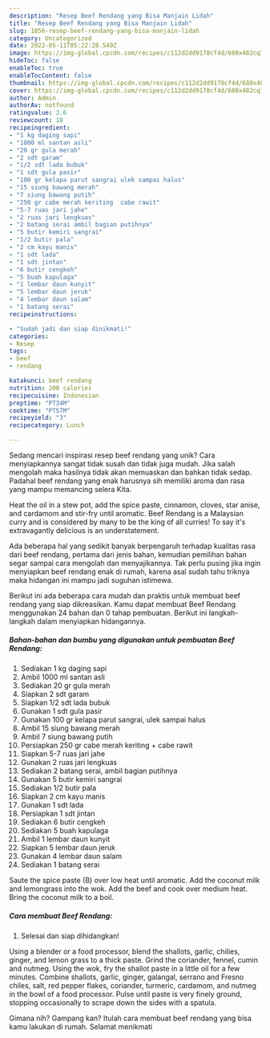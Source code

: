 ```yaml
---
description: "Resep Beef Rendang yang Bisa Manjain Lidah"
title: "Resep Beef Rendang yang Bisa Manjain Lidah"
slug: 1856-resep-beef-rendang-yang-bisa-manjain-lidah
category: Uncategorized
date: 2022-05-11T05:22:28.549Z
image: https://img-global.cpcdn.com/recipes/c112d2dd9178cf4d/680x482cq70/beef-rendang-foto-resep-utama.jpg
hideToc: false
enableToc: true
enableTocContent: false
thumbnail: https://img-global.cpcdn.com/recipes/c112d2dd9178cf4d/680x482cq70/beef-rendang-foto-resep-utama.jpg
cover: https://img-global.cpcdn.com/recipes/c112d2dd9178cf4d/680x482cq70/beef-rendang-foto-resep-utama.jpg
author: Admin
authorAv: notfound
ratingvalue: 3.6
reviewcount: 18
recipeingredient:
- "1 kg daging sapi"
- "1000 ml santan asli"
- "20 gr gula merah"
- "2 sdt garam"
- "1/2 sdt lada bubuk"
- "1 sdt gula pasir"
- "100 gr kelapa parut sangrai ulek sampai halus"
- "15 siung bawang merah"
- "7 siung bawang putih"
- "250 gr cabe merah keriting  cabe rawit"
- "5-7 ruas jari jahe"
- "2 ruas jari lengkuas"
- "2 batang serai ambil bagian putihnya"
- "5 butir kemiri sangrai"
- "1/2 butir pala"
- "2 cm kayu manis"
- "1 sdt lada"
- "1 sdt jintan"
- "6 butir cengkeh"
- "5 buah kapulaga"
- "1 lembar daun kunyit"
- "5 lembar daun jeruk"
- "4 lembar daun salam"
- "1 batang serai"
recipeinstructions:

- "Sudah jadi dan siap dinikmati!"
categories:
- Resep
tags:
- beef
- rendang

katakunci: beef rendang 
nutrition: 208 calories
recipecuisine: Indonesian
preptime: "PT34M"
cooktime: "PT57M"
recipeyield: "3"
recipecategory: Lunch

---
```





Sedang mencari inspirasi resep beef rendang yang unik? Cara menyiapkannya sangat tidak susah dan tidak juga mudah. Jika salah mengolah maka hasilnya tidak akan memuaskan dan bahkan tidak sedap. Padahal beef rendang yang enak harusnya sih memiliki aroma dan rasa yang mampu memancing selera Kita.





Heat the oil in a stew pot, add the spice paste, cinnamon, cloves, star anise, and cardamom and stir-fry until aromatic. Beef Rendang is a Malaysian curry and is considered by many to be the king of all curries! To say it&#39;s extravagantly delicious is an understatement.

Ada beberapa hal yang sedikit banyak berpengaruh terhadap kualitas rasa dari beef rendang, pertama dari jenis bahan, kemudian pemilihan bahan segar sampai cara mengolah dan menyajikannya. Tak perlu pusing jika ingin menyiapkan beef rendang enak di rumah, karena asal sudah tahu triknya maka hidangan ini mampu jadi suguhan istimewa.






Berikut ini ada beberapa cara mudah dan praktis untuk membuat beef rendang yang siap dikreasikan. Kamu dapat membuat Beef Rendang menggunakan 24 bahan dan 0 tahap pembuatan. Berikut ini langkah-langkah dalam menyiapkan hidangannya.

<!--inarticleads1-->

##### Bahan-bahan dan bumbu yang digunakan untuk pembuatan Beef Rendang:

1. Sediakan 1 kg daging sapi
1. Ambil 1000 ml santan asli
1. Sediakan 20 gr gula merah
1. Siapkan 2 sdt garam
1. Siapkan 1/2 sdt lada bubuk
1. Gunakan 1 sdt gula pasir
1. Gunakan 100 gr kelapa parut sangrai, ulek sampai halus
1. Ambil 15 siung bawang merah
1. Ambil 7 siung bawang putih
1. Persiapkan 250 gr cabe merah keriting + cabe rawit
1. Siapkan 5-7 ruas jari jahe
1. Gunakan 2 ruas jari lengkuas
1. Sediakan 2 batang serai, ambil bagian putihnya
1. Gunakan 5 butir kemiri sangrai
1. Sediakan 1/2 butir pala
1. Siapkan 2 cm kayu manis
1. Gunakan 1 sdt lada
1. Persiapkan 1 sdt jintan
1. Sediakan 6 butir cengkeh
1. Sediakan 5 buah kapulaga
1. Ambil 1 lembar daun kunyit
1. Siapkan 5 lembar daun jeruk
1. Gunakan 4 lembar daun salam
1. Sediakan 1 batang serai


Saute the spice paste (B) over low heat until aromatic. Add the coconut milk and lemongrass into the wok. Add the beef and cook over medium heat. Bring the coconut milk to a boil. 

<!--inarticleads2-->

##### Cara membuat Beef Rendang:


1. Selesai dan siap dihidangkan!

Using a blender or a food processor, blend the shallots, garlic, chilies, ginger, and lemon grass to a thick paste. Grind the coriander, fennel, cumin and nutmeg. Using the wok, fry the shallot paste in a little oil for a few minutes. Combine shallots, garlic, ginger, galangal, serrano and Fresno chiles, salt, red pepper flakes, coriander, turmeric, cardamom, and nutmeg in the bowl of a food processor. Pulse until paste is very finely ground, stopping occasionally to scrape down the sides with a spatula. 

Gimana nih? Gampang kan? Itulah cara membuat beef rendang yang bisa kamu lakukan di rumah. Selamat menikmati
